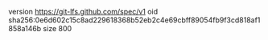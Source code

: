 version https://git-lfs.github.com/spec/v1
oid sha256:0e6d602c15c8ad229618368b52eb2c4e69cbff89054fb9f3cd818af1858a146b
size 800
